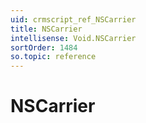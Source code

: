 ```yaml
---
uid: crmscript_ref_NSCarrier
title: NSCarrier
intellisense: Void.NSCarrier
sortOrder: 1484
so.topic: reference
---
```


# NSCarrier
